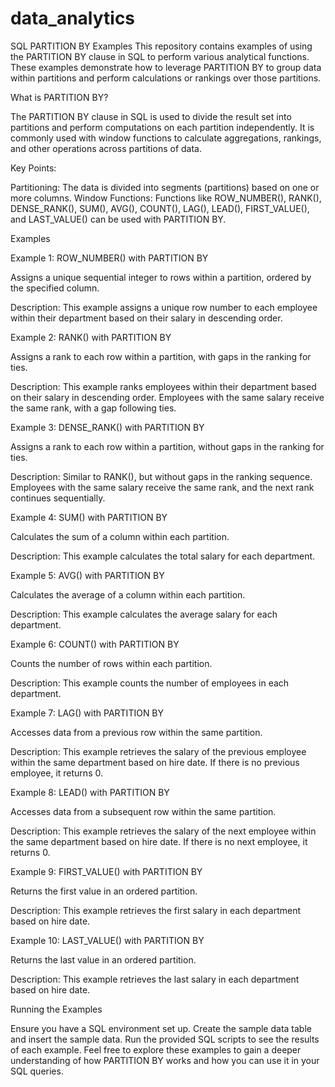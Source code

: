 # data_analytics
SQL PARTITION BY Examples
This repository contains examples of using the PARTITION BY clause in SQL to perform various analytical functions. These examples demonstrate how to leverage PARTITION BY to group data within partitions and perform calculations or rankings over those partitions.

What is PARTITION BY?

The PARTITION BY clause in SQL is used to divide the result set into partitions and perform computations on each partition independently. It is commonly used with window functions to calculate aggregations, rankings, and other operations across partitions of data.

Key Points:

Partitioning: The data is divided into segments (partitions) based on one or more columns.
Window Functions: Functions like ROW_NUMBER(), RANK(), DENSE_RANK(), SUM(), AVG(), COUNT(), LAG(), LEAD(), FIRST_VALUE(), and LAST_VALUE() can be used with PARTITION BY.

Examples

Example 1: ROW_NUMBER() with PARTITION BY

Assigns a unique sequential integer to rows within a partition, ordered by the specified column.

Description: This example assigns a unique row number to each employee within their department based on their salary in descending order.

Example 2: RANK() with PARTITION BY

Assigns a rank to each row within a partition, with gaps in the ranking for ties.

Description: This example ranks employees within their department based on their salary in descending order. Employees with the same salary receive the same rank, with a gap following ties.

Example 3: DENSE_RANK() with PARTITION BY

Assigns a rank to each row within a partition, without gaps in the ranking for ties.

Description: Similar to RANK(), but without gaps in the ranking sequence. Employees with the same salary receive the same rank, and the next rank continues sequentially.

Example 4: SUM() with PARTITION BY

Calculates the sum of a column within each partition.

Description: This example calculates the total salary for each department.

Example 5: AVG() with PARTITION BY

Calculates the average of a column within each partition.

Description: This example calculates the average salary for each department.

Example 6: COUNT() with PARTITION BY

Counts the number of rows within each partition.

Description: This example counts the number of employees in each department.

Example 7: LAG() with PARTITION BY

Accesses data from a previous row within the same partition.

Description: This example retrieves the salary of the previous employee within the same department based on hire date. If there is no previous employee, it returns 0.

Example 8: LEAD() with PARTITION BY

Accesses data from a subsequent row within the same partition.

Description: This example retrieves the salary of the next employee within the same department based on hire date. If there is no next employee, it returns 0.

Example 9: FIRST_VALUE() with PARTITION BY

Returns the first value in an ordered partition.

Description: This example retrieves the first salary in each department based on hire date.

Example 10: LAST_VALUE() with PARTITION BY

Returns the last value in an ordered partition.

Description: This example retrieves the last salary in each department based on hire date.

Running the Examples

Ensure you have a SQL environment set up.
Create the sample data table and insert the sample data.
Run the provided SQL scripts to see the results of each example.
Feel free to explore these examples to gain a deeper understanding of how PARTITION BY works and how you can use it in your SQL queries.

